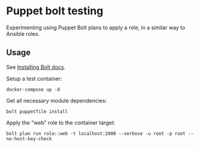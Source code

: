 # Puppet bolt testing

Experimenting using Puppet Bolt plans to apply a role, in a similar way to Ansible roles.

## Usage

See [Installing Bolt docs](https://puppet.com/docs/bolt/latest/bolt_installing.html#install-bolt-on-debian-or-ubuntu).

Setup a test container:

	docker-compose up -d

Get all necessary module dependencies:

	bolt puppetfile install

Apply the "web" role to the container target:

	bolt plan run role::web -t localhost:2000 --verbose -u root -p root --no-host-key-check
